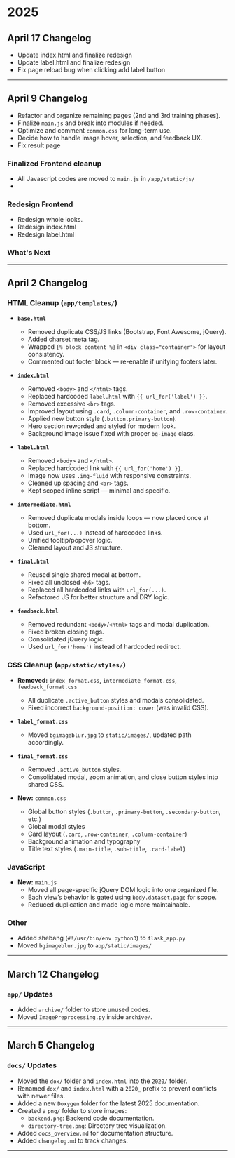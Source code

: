 # 2025

## April 17 Changelog
- Update index.html and finalize redesign
- Update label.html and finalize redesign
- Fix page reload bug when clicking add label button 

---

## April 9 Changelog

- Refactor and organize remaining pages (2nd and 3rd training phases).
- Finalize `main.js` and break into modules if needed.
- Optimize and comment `common.css` for long-term use.
- Decide how to handle image hover, selection, and feedback UX.
- Fix result page

### Finalized Frontend cleanup

- All Javascript codes are moved to `main.js` in `/app/static/js/`
- 

### Redesign Frontend
- Redesign whole looks.
- Redesign index.html
- Redesign label.html


### What's Next


---

## April 2 Changelog

### HTML Cleanup (`app/templates/`)

- **`base.html`**
  - Removed duplicate CSS/JS links (Bootstrap, Font Awesome, jQuery).
  - Added charset meta tag.
  - Wrapped `{% block content %}` in `<div class="container">` for layout consistency.
  - Commented out footer block — re-enable if unifying footers later.

- **`index.html`**
  - Removed `<body>` and `</html>` tags.
  - Replaced hardcoded `label.html` with `{{ url_for('label') }}`.
  - Removed excessive `<br>` tags.
  - Improved layout using `.card`, `.column-container`, and `.row-container`.
  - Applied new button style (`.button.primary-button`).
  - Hero section reworded and styled for modern look.
  - Background image issue fixed with proper `bg-image` class.

- **`label.html`**
  - Removed `<body>` and `</html>`.
  - Replaced hardcoded link with `{{ url_for('home') }}`.
  - Image now uses `.img-fluid` with responsive constraints.
  - Cleaned up spacing and `<br>` tags.
  - Kept scoped inline script — minimal and specific.

- **`intermediate.html`**
  - Removed duplicate modals inside loops — now placed once at bottom.
  - Used `url_for(...)` instead of hardcoded links.
  - Unified tooltip/popover logic.
  - Cleaned layout and JS structure.

- **`final.html`**
  - Reused single shared modal at bottom.
  - Fixed all unclosed `<h6>` tags.
  - Replaced all hardcoded links with `url_for(...)`.
  - Refactored JS for better structure and DRY logic.

- **`feedback.html`**
  - Removed redundant `<body>`/`<html>` tags and modal duplication.
  - Fixed broken closing tags.
  - Consolidated jQuery logic.
  - Used `url_for('home')` instead of hardcoded redirect.

### CSS Cleanup (`app/static/styles/`)

- **Removed:** `index_format.css`, `intermediate_format.css`, `feedback_format.css`
  - All duplicate `.active_button` styles and modals consolidated.
  - Fixed incorrect `background-position: cover` (was invalid CSS).

- **`label_format.css`**
  - Moved `bgimageblur.jpg` to `static/images/`, updated path accordingly.

- **`final_format.css`**
  - Removed `.active_button` styles.
  - Consolidated modal, zoom animation, and close button styles into shared CSS.

- **New:** `common.css`
  - Global button styles (`.button`, `.primary-button`, `.secondary-button`, etc.)
  - Global modal styles
  - Card layout (`.card`, `.row-container`, `.column-container`)
  - Background animation and typography
  - Title text styles (`.main-title`, `.sub-title`, `.card-label`)

### JavaScript

- **New:** `main.js`
  - Moved all page-specific jQuery DOM logic into one organized file.
  - Each view’s behavior is gated using `body.dataset.page` for scope.
  - Reduced duplication and made logic more maintainable.

### Other

- Added shebang (`#!/usr/bin/env python3`) to `flask_app.py`
- Moved `bgimageblur.jpg` to `app/static/images/`

---

## March 12 Changelog

### `app/` Updates
- Added `archive/` folder to store unused codes.
- Moved `ImagePreprocessing.py` inside `archive/`.

---

## March 5 Changelog

### `docs/` Updates
- Moved the `dox/` folder and `index.html` into the `2020/` folder.
- Renamed `dox/` and `index.html` with a `2020_` prefix to prevent conflicts with newer files.
- Added a new `Doxygen` folder for the latest 2025 documentation.
- Created a `png/` folder to store images:
  - `backend.png`: Backend code documentation.
  - `directory-tree.png`: Directory tree visualization.
- Added `docs_overview.md` for documentation structure.
- Added `changelog.md` to track changes.

---
